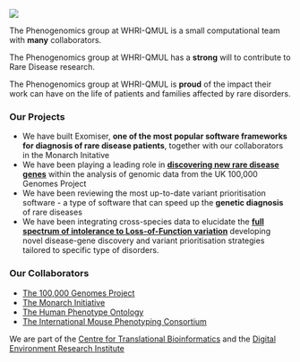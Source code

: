 ![](docs/assets/StraplineCards_ENGLISH.png)

The Phenogenomics group at WHRI-QMUL is a small computational team with **many** collaborators.  

The Phenogenomics group at WHRI-QMUL has a **strong** will to contribute to Rare Disease research.  

The Phenogenomics group at WHRI-QMUL is **proud** of the impact their work can have on the life of patients and families affected by rare disorders.


### Our Projects
- We have built Exomiser, **one of the most popular software frameworks for diagnosis of rare disease patients**, together with our collaborators in the Monarch Initative
- We have been playing a leading role in [**discovering new rare disease genes**](https://www.nejm.org/doi/full/10.1056/NEJMoa2035790) within the analysis of genomic data from the UK 100,000 Genomes Project
- We have been reviewing the most up-to-date variant prioritisation software - a type of software that can speed up the **genetic diagnosis** of rare diseases
- We have been integrating cross-species data to elucidate the [**full spectrum of intolerance to Loss-of-Function variation**](https://www.nature.com/articles/s41467-020-14284-2) developing novel disease-gene discovery and variant prioritisation strategies tailored to specific type of disorders.

### Our Collaborators
- [The 100,000 Genomes Project](https://www.genomicsengland.co.uk/initiatives/100000-genomes-project)
- [The Monarch Initiative](https://monarchinitiative.org/)
- [The Human Phenotype Ontology](https://hpo.jax.org/app/)
- [The International Mouse Phenotyping Consortium](https://www.mousephenotype.org/)

We are part of the [Centre for Translational Bioinformatics](https://www.qmul.ac.uk/c4tb/our-team/) and the [Digital Environment Research Institute](https://www.qmul.ac.uk/deri/)
